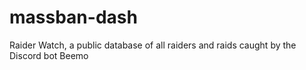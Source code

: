 # massban-dash

Raider Watch, a public database of all raiders and raids caught by the Discord bot Beemo
